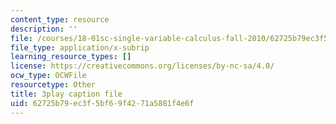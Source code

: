 ```yaml
---
content_type: resource
description: ''
file: /courses/18-01sc-single-variable-calculus-fall-2010/62725b79ec3f5bf69f4271a5881f4e6f_PNTnmH6jsRI.vtt
file_type: application/x-subrip
learning_resource_types: []
license: https://creativecommons.org/licenses/by-nc-sa/4.0/
ocw_type: OCWFile
resourcetype: Other
title: 3play caption file
uid: 62725b79-ec3f-5bf6-9f42-71a5881f4e6f
---
```

